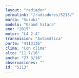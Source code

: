 ```yaml
---
layout: "radiador"
permalink: "/radiadores/5213/"
marca: "Suzuki"
modelo: "Grand Vitara"
ano: "2015"
motor: "L4 2.4"
transmision: "Automática"
parte: "4113136"
clima: "Con clima"
alto: "11 7/16"
ancho: "27 3/16"
observaciones: ""
id: "5213"
---
```


